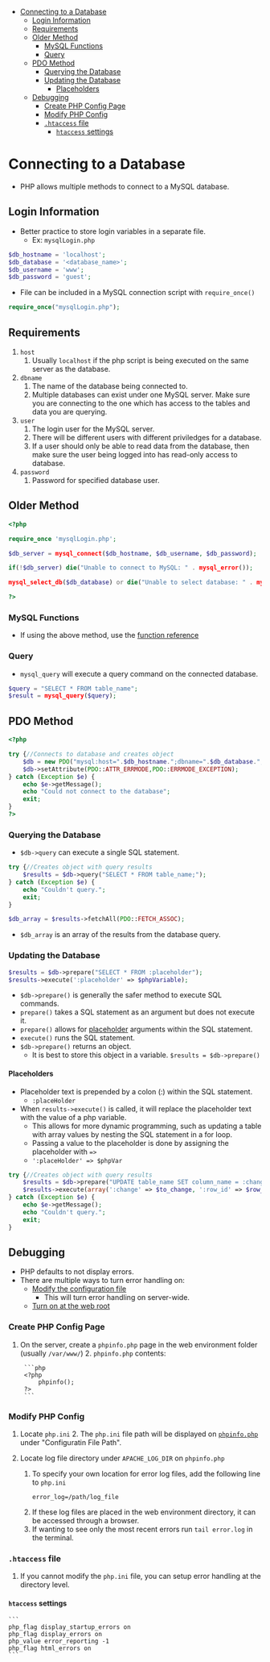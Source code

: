 - [Connecting to a Database](#connecting-to-a-database)
	- [Login Information](#login-information)
	- [Requirements](#requirements)
	- [Older Method](#older-method)
		- [MySQL Functions](#mysql-functions)
		- [Query](#query)
	- [PDO Method](#pdo-method)
		- [Querying the Database](#querying-the-database)
		- [Updating the Database](#updating-the-database)
			- [Placeholders](#placeholders)
	- [Debugging](#debugging)
		- [Create PHP Config Page](#create-php-config-page)
		- [Modify PHP Config](#modify-php-config)
		- [`.htaccess` file](#htaccess-file)
			- [`htaccess` settings](#htaccess-settings)

# Connecting to a Database

* PHP allows multiple methods to connect to a MySQL database.

## Login Information
* Better practice to store login variables in a separate file.
	* Ex: `mysqlLogin.php`
```php
$db_hostname = 'localhost';
$db_database = '<database_name>';
$db_username = 'www';
$db_password = 'guest';
```

* File can be included in a MySQL connection script with `require_once()`
```php
require_once("mysqlLogin.php");
```

## Requirements
1. `host`
	1. Usually `localhost` if the php script is being executed on the same server as the database.
2. `dbname`
	1. The name of the database being connected to.
	2. Multiple databases can exist under one MySQL server.  Make sure you are connecting to the one which has access to the tables and data you are querying.
3. `user`
	1. The login user for the MySQL server.
	2. There will be different users with different priviledges for a database.
	3. If a user should only be able to read data from the database, then make sure the user being logged into has read-only access to database.
4. `password`
	1. Password for specified database user.

## Older Method
```php
<?php

require_once 'mysqlLogin.php';

$db_server = mysql_connect($db_hostname, $db_username, $db_password);

if(!$db_server) die("Unable to connect to MySQL: " . mysql_error());

mysql_select_db($db_database) or die("Unable to select database: " . mysql_error());

?>
```

### MySQL Functions
* If using the above method, use the [function reference](http://php.net/manual/en/ref.mysql.php)

### Query
* `mysql_query` will execute a query command on the connected database.
```php
$query = "SELECT * FROM table_name";
$result = mysql_query($query);
```


## PDO Method
```php
<?php

try {//Connects to database and creates object
	$db = new PDO("mysql:host=".$db_hostname.";dbname=".$db_database.";",$db_username,$db_password);
	$db->setAttribute(PDO::ATTR_ERRMODE,PDO::ERRMODE_EXCEPTION);
} catch (Exception $e) {
	echo $e->getMessage();
	echo "Could not connect to the database";
	exit;
}
?>
```

### Querying the Database
* `$db->query` can execute a single SQL statement.

```php
try {//Creates object with query results
	$results = $db->query("SELECT * FROM table_name;");
} catch (Exception $e) {
	echo "Couldn't query.";
	exit;
}

$db_array = $results->fetchAll(PDO::FETCH_ASSOC);
```

* `$db_array` is an array of the results from the database query.

### Updating the Database

```php
$results = $db->prepare("SELECT * FROM :placeholder");
$results->execute(':placeholder' => $phpVariable);
```

* `$db->prepare()` is generally the safer method to execute SQL commands.
* `prepare()` takes a SQL statement as an argument but does not execute it.
* `prepare()` allows for [placeholder](#placeholders) arguments within the SQL statement.
* `execute()` runs the SQL statement.
* `$db->prepare()` returns an object.
	* It is best to store this object in a variable. `$results = $db->prepare()`

#### Placeholders

* Placeholder text is prepended by a colon (:) within the SQL statement.
	* `:placeHolder`
* When `results->execute()` is called, it will replace the placeholder text with the value of a php variable.
	* This allows for more dynamic programming, such as updating a table with array values by nesting the SQL statement in a for loop.
	* Passing a value to the placeholder is done by assigning the placeholder with `=>`
	* `':placeHolder' => $phpVar`

```php
try {//Creates object with query results
	$results = $db->prepare("UPDATE table_name SET column_name = :change WHERE primary_key =:row_id");
	$results->execute(array(':change' => $to_change, ':row_id' => $row_id));
} catch (Exception $e) {
	echo $e->getMessage();
	echo "Couldn't query.";
	exit;
}
```

## Debugging

* PHP defaults to not display errors.
* There are multiple ways to turn error handling on:
	* [Modify the configuration file](#Modify-PHP-Config)
		* This will turn error handling on server-wide.
	* [Turn on at the web root](#htaccess-file)

### Create PHP Config Page

1. On the server, create a `phpinfo.php` page in the web environment folder (usually `/var/www/`)
	2. `phpinfo.php` contents:

		```php
		<?php
			phpinfo();
		?>
		```

### Modify PHP Config

1. Locate `php.ini`
	2. The `php.ini` file path will be displayed on [`phpinfo.php`](#Create-PHP-Config-Page) under "Configuratin File Path".

2. Locate log file directory under `APACHE_LOG_DIR` on `phpinfo.php`
	1. To specify your own location for error log files, add the following line to `php.ini`
		```
		error_log=/path/log_file
		```
	2. If these log files are placed in the web environment directory, it can be accessed through a browser. 
	3. If wanting to see only the most recent errors run `tail error.log` in the terminal.

### `.htaccess` file

1. If you cannot modify the `php.ini` file, you can setup error handling at the directory level.

#### `htaccess` settings
	```
	php_flag display_startup_errors on
	php_flag display_errors on
	php_value error_reporting -1
	php_flag html_errors on
	```
